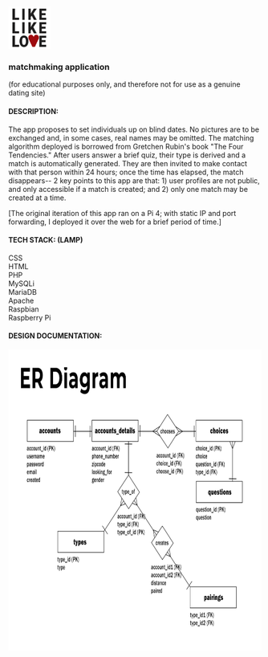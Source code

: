 
<img src="https://github.com/LawrenceCastillo/LLL/blob/master/images/likelikelove-logo.png" height="84">

### matchmaking application<br>
(for educational purposes only, and therefore not for use as a genuine dating site)

#### DESCRIPTION:

The app proposes to set individuals up on blind dates. No pictures 
are to be exchanged and, in some cases, real names may be omitted.
The matching algorithm deployed is borrowed from Gretchen Rubin's book
"The Four Tendencies." After users answer a brief quiz, their type 
is derived and a match is automatically generated. They are then 
invited to make contact with that person within 24 hours; once the
time has elapsed, the match disappears-- 2 key points to this app
are that: 1) user profiles are not public, and only accessible if a 
match is created; and 2) only one match may be created at a time.

[The original iteration of this app ran on a Pi 4; with static IP 
and port forwarding, I deployed it over the web for a brief period 
of time.]

#### TECH STACK: (LAMP)<br>

CSS<br>
HTML<br>
PHP<br>
MySQLi<br>
MariaDB<br>
Apache<br>
Raspbian<br>
Raspberry Pi<br>

#### DESIGN DOCUMENTATION:

<img src="https://github.com/LawrenceCastillo/LLL/blob/master/docs/Database_Schema.jpg" height="600">

